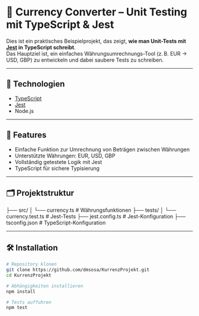 # 💱 Currency Converter – Unit Testing mit TypeScript & Jest

Dies ist ein praktisches Beispielprojekt, das zeigt, **wie man Unit-Tests mit [Jest](https://jestjs.io/) in TypeScript schreibt**.  
Das Hauptziel ist, ein einfaches Währungsumrechnungs-Tool (z. B. EUR → USD, GBP) zu entwickeln und dabei saubere Tests zu schreiben.

---

## 🧪 Technologien

- [TypeScript](https://www.typescriptlang.org/)
- [Jest](https://jestjs.io/)
- Node.js

---

## 🚀 Features

- Einfache Funktion zur Umrechnung von Beträgen zwischen Währungen
- Unterstützte Währungen: EUR, USD, GBP
- Vollständig getestete Logik mit Jest
- TypeScript für sichere Typisierung

---

## 🗂️ Projektstruktur

├── src/
│ └── currency.ts # Währungsfunktionen
├── tests/
│ └── currency.test.ts # Jest-Tests
├── jest.config.ts # Jest-Konfiguration
├── tsconfig.json # TypeScript-Konfiguration


---

## 🛠️ Installation

```bash
# Repository klonen
git clone https://github.com/dmsosa/KurrenzProjekt.git
cd KurrenzProjekt

# Abhängigkeiten installieren
npm install

# Tests auffuhren
npm test
